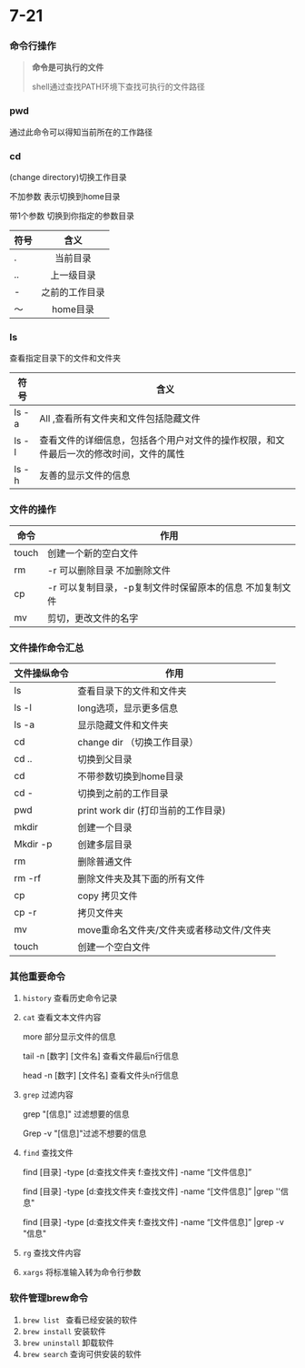 # 7-21

### 命令行操作

> **命令是可执行的文件**
>
> shell通过查找PATH环境下查找可执行的文件路径

### pwd

 通过此命令可以得知当前所在的工作路径

### cd

(change directory)切换工作目录

不加参数 表示切换到home目录

带1个参数 切换到你指定的参数目录

| 符号 |      含义      |
| ---- | :------------: |
| .    |    当前目录    |
| ..   |   上一级目录   |
| -    | 之前的工作目录 |
| ～   |    home目录    |

### ls

查看指定目录下的文件和文件夹

| 符号  | 含义                                                         |
| ----- | ------------------------------------------------------------ |
| ls -a | All ,查看所有文件夹和文件包括隐藏文件                        |
| ls -l | 查看文件的详细信息，包括各个用户对文件的操作权限，和文件最后一次的修改时间，文件的属性 |
| ls -h | 友善的显示文件的信息                                         |

### 文件的操作

| 命令  | 作用                                                     |
| ----- | -------------------------------------------------------- |
| touch | 创建一个新的空白文件                                     |
| rm    | -r 可以删除目录 不加删除文件                             |
| cp    | -r 可以复制目录，-p复制文件时保留原本的信息 不加复制文件 |
| mv    | 剪切，更改文件的名字                                     |

### 文件操作命令汇总

| 文件操纵命令 | 作用                                       |
| ------------ | ------------------------------------------ |
| ls           | 查看目录下的文件和文件夹                   |
| ls -l        | long选项，显示更多信息                     |
| ls -a        | 显示隐藏文件和文件夹                       |
| cd           | change dir （切换工作目录）                |
| cd ..        | 切换到父目录                               |
| cd           | 不带参数切换到home目录                     |
| cd -         | 切换到之前的工作目录                       |
| pwd          | print work dir (打印当前的工作目录)        |
| mkdir        | 创建一个目录                               |
| Mkdir -p     | 创建多层目录                               |
| rm           | 删除普通文件                               |
| rm -rf       | 删除文件夹及其下面的所有文件               |
| cp           | copy 拷贝文件                              |
| cp -r        | 拷贝文件夹                                 |
| mv           | move重命名文件夹/文件夹或者移动文件/文件夹 |
| touch        | 创建一个空白文件                           |

### 其他重要命令

1. `history` 查看历史命令记录

2. `cat` 查看文本文件内容

   more 部分显示文件的信息

   tail -n [数字] [文件名] 查看文件最后n行信息

   head -n [数字] [文件名] 查看文件头n行信息

3. `grep` 过滤内容

   grep "[信息]" 过滤想要的信息

   Grep -v "[信息]"过滤不想要的信息

4. `find` 查找文件

    find [目录] -type [d:查找文件夹 f:查找文件] -name “[文件信息]”

    find [目录] -type [d:查找文件夹 f:查找文件] -name “[文件信息]” |grep ''信息"

    find [目录] -type [d:查找文件夹 f:查找文件] -name “[文件信息]” |grep -v "信息"

5. `rg` 查找文件内容

6. `xargs` 将标准输入转为命令行参数

### 软件管理brew命令

1. `brew list `   查看已经安装的软件
2. `brew install`   安装软件
3. `brew uninstall`  卸载软件
4. `brew search`     查询可供安装的软件